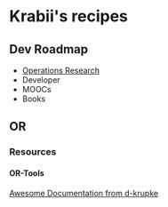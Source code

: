 # Krabii's recipes

## Dev Roadmap

* [Operations Research](#or)
* Developer
* MOOCs
* Books

## OR

### Resources

#### OR-Tools

[Awesome Documentation from d-krupke](https://d-krupke.github.io/cpsat-primer/)